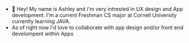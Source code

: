 - 🎀 Hey! My name is Ashley and i'm very intrested in UX design and App development. I'm a current Freshman CS major at Cornell University currently learning JAVA.
-  As of right now I'd love to collaborate with app design and/or front end develompent within Apps

<!---
ashkwart/ashkwart is a ✨ special ✨ repository because its `README.md` (this file) appears on your GitHub profile.
You can click the Preview link to take a look at your changes.
--->
